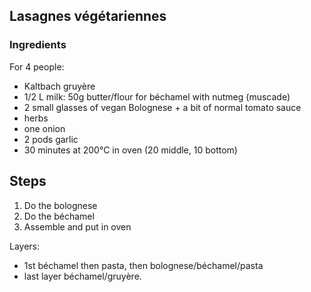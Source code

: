 ## Lasagnes végétariennes

### Ingredients

For 4 people:

- Kaltbach gruyère
- 1/2 L milk: 50g butter/flour for béchamel with nutmeg (muscade)
- 2 small glasses of vegan Bolognese + a bit of normal tomato sauce
- herbs
- one onion
- 2 pods garlic
- 30 minutes at 200°C in oven (20 middle, 10 bottom)

## Steps

1. Do the bolognese
2. Do the béchamel
3. Assemble and put in oven

Layers:

- 1st béchamel then pasta, then bolognese/béchamel/pasta
- last layer béchamel/gruyère.
